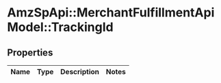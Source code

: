 # AmzSpApi::MerchantFulfillmentApiModel::TrackingId

## Properties
Name | Type | Description | Notes
------------ | ------------- | ------------- | -------------


